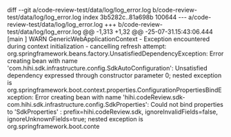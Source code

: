 diff --git a/code-review-test/data/log/log_error.log b/code-review-test/data/log/log_error.log
index 3b5282c..81a698b 100644
--- a/code-review-test/data/log/log_error.log
+++ b/code-review-test/data/log/log_error.log
@@ -1,313 +1,32 @@
-25-07-31.15:43:06.444 [main            ] WARN  GenericWebApplicationContext - Exception encountered during context initialization - cancelling refresh attempt: org.springframework.beans.factory.UnsatisfiedDependencyException: Error creating bean with name 'com.hihi.sdk.infrastructure.config.SdkAutoConfiguration': Unsatisfied dependency expressed through constructor parameter 0; nested exception is org.springframework.boot.context.properties.ConfigurationPropertiesBindException: Error creating bean with name 'hihi.codeReview.sdk-com.hihi.sdk.infrastructure.config.SdkProperties': Could not bind properties to 'SdkProperties' : prefix=hihi.codeReview.sdk, ignoreInvalidFields=false, ignoreUnknownFields=true; nested exception is org.springframework.boot.conte